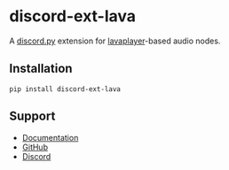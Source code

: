# discord-ext-lava
A [discord.py](https://github.com/Rapptz/discord.py) extension for [lavaplayer](https://github.com/Walkyst/lavaplayer-fork)-based audio nodes.

## Installation
```shell
pip install discord-ext-lava 
```

## Support
- [Documentation](https://discord-ext-lava.readthedocs.io/)
- [GitHub](https://github.com/Axelancerr/discord-ext-lava)
- [Discord](https://discord.com/invite/w9f6NkQbde)

